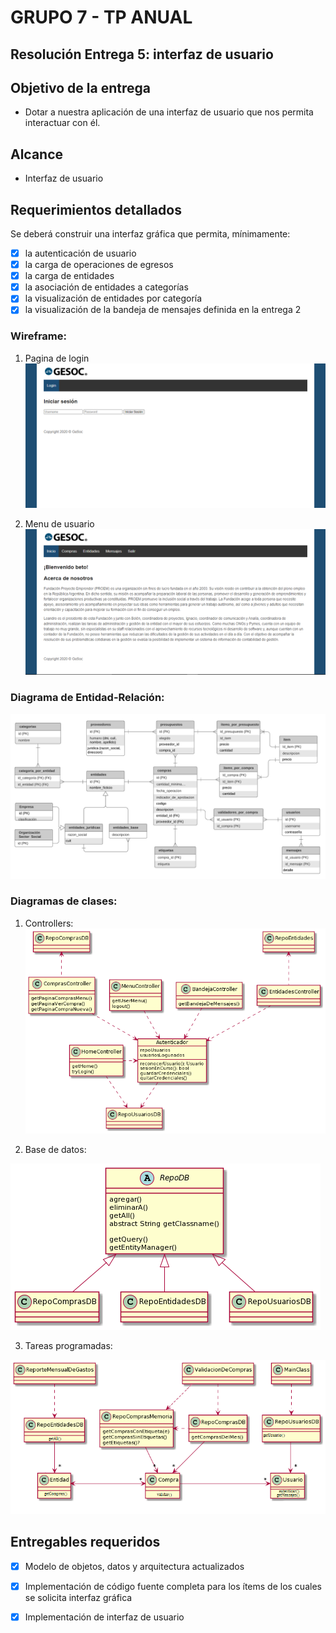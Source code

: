 # GRUPO 7 - TP ANUAL

## Resolución Entrega 5: interfaz de usuario

## Objetivo de la entrega
* Dotar a nuestra aplicación de una interfaz de usuario que nos permita interactuar con él. 

## Alcance
* Interfaz de usuario

## Requerimientos detallados
Se deberá construir una interfaz gráfica que permita, mínimamente:
- [x] la autenticación de usuario
- [x] la carga de operaciones de egresos
- [x] la carga de entidades
- [x] la asociación de entidades a categorías
- [x] la visualización de entidades por categoría
- [x] la visualización de la bandeja de mensajes definida en la entrega 2

### Wireframe:
1. Pagina de login
![login](/Wireframe/login.png)

2. Menu de usuario
![menu](/Wireframe/menu.png)

### Diagrama de Entidad-Relación:
![DER](/Diagramas/Der.PNG)

### Diagramas de clases:

1. Controllers:
![UML Controllers](/Diagramas/uml_controllers.png)

2. Base de datos:

![UML Repositorios](/Diagramas/uml_repos.PNG)

3. Tareas programadas:

![UML Tareas Programadas](/Diagramas/uml_tareasProgramadas.PNG) 


## Entregables requeridos
- [x] Modelo de objetos, datos y arquitectura actualizados
- [x] Implementación de código fuente completa para los ítems de los cuales se solicita interfaz gráfica
- [x] Implementación de interfaz de usuario

